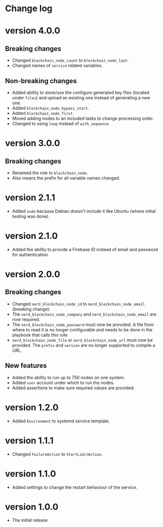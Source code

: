 # Change log

# version 4.0.0

## Breaking changes
- Changed `blockchain_node_count` to `blockchain_node_last`.
- Changed names of `service` related variables.

## Non-breaking changes
- Added ability to store/use the configure generated key files (located under `files`) and upload an existing one instead of generating a new one.
- Added `blockchain_node_bypass_start`.
- Added `blockchain_node_first`.
- Moved adding nodes to an included tasks to change processing order.
- Changed to using `loop` instead of `with_sequence`.

# version 3.0.0

## Breaking changes
- Renamed the role to `blockchain_node`.
- Also means the prefix for all variable names changed.

# version 2.1.1

- Added `sudo` because Debian doesn't include it like Ubuntu (where initial testing was done).

# version 2.1.0

- Added the ability to provide a Firebase ID instead of email and password for authentication.

# version 2.0.0

## Breaking changes
- Changed `nerd_blockchain_node_id` to `nerd_blockchain_node_email` (breaking change).
- The `nerd_blockchain_node_company` and `nerd_blockchain_node_email` are now required.
- The `nerd_blockchain_node_password` must now be provided. A file from where to read it is no longer configurable and needs to be done in the playbook that calls this role.
- `nerd_blockchain_node_file` or `nerd_blockchain_node_url` must now be provided. The `prefix` and `version` are no longer supported to compile a URL.

## New features

- Added the ability to run up to 750 nodes on one system.
- Added `user` account under which to run the nodes.
- Added assertions to make sure required values are provided.

# version 1.2.0

- Added `Environment` to systemd service template.

# version 1.1.1

- Changed `FailureAction` to `StartLimitAction`.

# version 1.1.0

- Added settings to change the restart behaviour of the service.

# version 1.0.0

- The initial release
